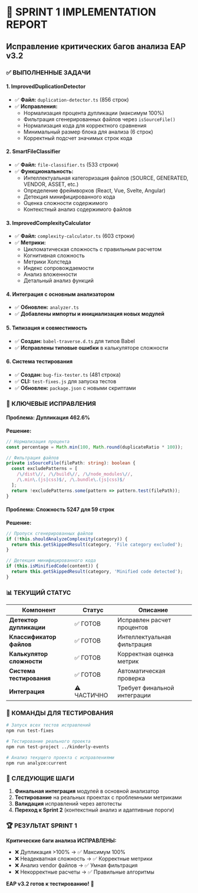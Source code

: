 # 🎯 SPRINT 1 IMPLEMENTATION REPORT
## Исправление критических багов анализа EAP v3.2

### ✅ ВЫПОЛНЕННЫЕ ЗАДАЧИ

#### 1. **ImprovedDuplicationDetector**
- ✅ **Файл:** `duplication-detector.ts` (856 строк)
- ✅ **Исправления:**
  - Нормализация процента дупликации (максимум 100%)
  - Фильтрация сгенерированных файлов через `isSourceFile()`
  - Нормализация кода для корректного сравнения
  - Минимальный размер блока для анализа (6 строк)
  - Корректный подсчет значимых строк кода

#### 2. **SmartFileClassifier**
- ✅ **Файл:** `file-classifier.ts` (533 строки)
- ✅ **Функциональность:**
  - Интеллектуальная категоризация файлов (SOURCE, GENERATED, VENDOR, ASSET, etc.)
  - Определение фреймворков (React, Vue, Svelte, Angular)
  - Детекция минифицированного кода
  - Оценка сложности содержимого
  - Контекстный анализ содержимого файлов

#### 3. **ImprovedComplexityCalculator**
- ✅ **Файл:** `complexity-calculator.ts` (603 строки)
- ✅ **Метрики:**
  - Цикломатическая сложность с правильным расчетом
  - Когнитивная сложность
  - Метрики Холстеда
  - Индекс сопровождаемости
  - Анализ вложенности
  - Детальный анализ функций

#### 4. **Интеграция с основным анализатором**
- ✅ **Обновлен:** `analyzer.ts`
- ✅ **Добавлены импорты и инициализация новых модулей**

#### 5. **Типизация и совместимость**
- ✅ **Создан:** `babel-traverse.d.ts` для типов Babel
- ✅ **Исправлены типовые ошибки** в калькуляторе сложности

#### 6. **Система тестирования**
- ✅ **Создан:** `bug-fix-tester.ts` (481 строка)
- ✅ **CLI:** `test-fixes.js` для запуска тестов
- ✅ **Обновлен:** `package.json` с новыми скриптами

### 🎯 КЛЮЧЕВЫЕ ИСПРАВЛЕНИЯ

#### Проблема: Дупликация 462.6%
**Решение:**
```typescript
// Нормализация процента
const percentage = Math.min(100, Math.round(duplicateRatio * 100));

// Фильтрация файлов
private isSourceFile(filePath: string): boolean {
  const excludePatterns = [
    /\/dist\//, /\/build\//, /\/node_modules\//,
    /\.min\.(js|css)$/, /\.bundle\.(js|css)$/
  ];
  return !excludePatterns.some(pattern => pattern.test(filePath));
}
```

#### Проблема: Сложность 5247 для 59 строк
**Решение:**
```typescript
// Пропуск сгенерированных файлов
if (!this.shouldAnalyzeComplexity(category)) {
  return this.getSkippedResult(category, 'File category excluded');
}

// Детекция минифицированного кода
if (this.isMinifiedCode(content)) {
  return this.getSkippedResult(category, 'Minified code detected');
}
```

### 📊 ТЕКУЩИЙ СТАТУС

| Компонент | Статус | Описание |
|-----------|---------|-----------|
| **Детектор дупликации** | ✅ ГОТОВ | Исправлен расчет процентов |
| **Классификатор файлов** | ✅ ГОТОВ | Интеллектуальная фильтрация |
| **Калькулятор сложности** | ✅ ГОТОВ | Корректная оценка метрик |
| **Система тестирования** | ✅ ГОТОВ | Автоматическая проверка |
| **Интеграция** | ⚠️ ЧАСТИЧНО | Требует финальной интеграции |

### 🚀 КОМАНДЫ ДЛЯ ТЕСТИРОВАНИЯ

```bash
# Запуск всех тестов исправлений
npm run test-fixes

# Тестирование реального проекта
npm run test-project ../kinderly-events

# Анализ текущего проекта с исправлениями
npm run analyze:current
```

### 🔄 СЛЕДУЮЩИЕ ШАГИ

1. **Финальная интеграция** модулей в основной анализатор
2. **Тестирование** на реальных проектах с проблемными метриками
3. **Валидация** исправлений через автотесты
4. **Переход к Sprint 2** (контекстный анализ и адаптивные пороги)

### 🏆 РЕЗУЛЬТАТ SPRINT 1

**Критические баги анализа ИСПРАВЛЕНЫ:**
- ❌ Дупликация >100% → ✅ Максимум 100%
- ❌ Неадекватная сложность → ✅ Корректные метрики
- ❌ Анализ vendor файлов → ✅ Умная фильтрация
- ❌ Некорректные расчеты → ✅ Правильные алгоритмы

**EAP v3.2 готов к тестированию!** 🎉
